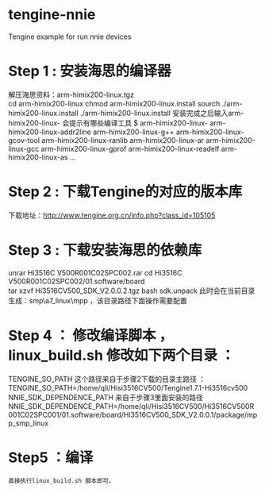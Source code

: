 # tengine-nnie
Tengine example for run nnie devices

# Step 1 :  安装海思的编译器 
  解压海思资料：arm-himix200-linux.tgz  
  cd arm-himix200-linux
  chmod  arm-himix200-linux.install 
  sourch ./arm-himix200-linux.install
  ./arm-himix200-linux.install 
  安装完成之后输入arm-himix200-linux- 会提示有哪些编译工具
  $ arm-himix200-linux-
  arm-himix200-linux-addr2line   arm-himix200-linux-g++         arm-himix200-linux-gcov-tool   arm-himix200-linux-ranlib
  arm-himix200-linux-ar          arm-himix200-linux-gcc         arm-himix200-linux-gprof       arm-himix200-linux-readelf
  arm-himix200-linux-as          ... 
  
# Step 2 : 下载Tengine的对应的版本库 
  下载地址：http://www.tengine.org.cn/info.php?class_id=105105  
  
# Step 3 : 下载安装海思的依赖库 
  unrar Hi3516C V500R001C02SPC002.rar 
  cd Hi3516C V500R001C02SPC002/01.software/board  
  tar xzvf  Hi3516CV500_SDK_V2.0.0.2.tgz
  bash  sdk.unpack 
  此时会在当前目录生成：smp\a7_linux\mpp ，该目录路径下面操作需要配置

# Step 4 ： 修改编译脚本 ，linux_build.sh 修改如下两个目录 ：
   TENGINE_SO_PATH 这个路径来自于步骤2下载的目录主路径 ：
   TENGINE_SO_PATH=/home/qli/Hisi3516CV500/Tengine1.7.1-Hi3516cv500
   NNIE_SDK_DEPENDENCE_PATH 来自于步骤3里面安装的路径     NNIE_SDK_DEPENDENCE_PATH=/home/qli/Hisi3516CV500/Hi3516CV500R001C02SPC001/01.software/board/Hi3516CV500_SDK_V2.0.0.1/package/mpp_smp_linux

# Step5 ：编译 
    直接执行linux_build.sh 脚本即可。



